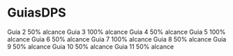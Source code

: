 # GuiasDPS

Guia 2  50% alcance
Guia 3  100% alcance
Guia 4  50% alcance
Guia 5  100% alcance
Guia 6  50% alcance
Guia 7  100% alcance
Guia 8  50% alcance
Guia 9  50% alcance
Guia 10  50% alcance
Guia 11  50% alcance
